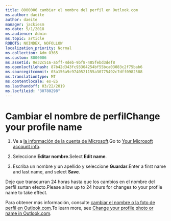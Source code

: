 ```yaml
---
title: 8000006 cambiar el nombre del perfil en Outlook.com
ms.author: daeite
author: daeite
manager: jackiesm
ms.date: 5/1/2018
ms.audience: Admin
ms.topic: article
ROBOTS: NOINDEX, NOFOLLOW
localization_priority: Normal
ms.collection: Adm_O365
ms.custom: 8000006
ms.assetid: 0e32c516-a5ff-4deb-9bf8-485febd3def8
ms.openlocfilehash: 87b42d343fc93304254bf55bca03083c2f75bab6
ms.sourcegitcommit: 03a156a9c9740521155a30775492c7dff0982588
ms.translationtype: MT
ms.contentlocale: es-ES
ms.lasthandoff: 03/22/2019
ms.locfileid: "30780298"
---
```

# <a name="change-your-profile-name"></a><span data-ttu-id="0a8fc-102">Cambiar el nombre de perfil</span><span class="sxs-lookup"><span data-stu-id="0a8fc-102">Change your profile name</span></span>

1. <span data-ttu-id="0a8fc-103">Ve a [la información de la cuenta de Microsoft](https://go.microsoft.com/fwlink/p/?linkid=860841).</span><span class="sxs-lookup"><span data-stu-id="0a8fc-103">Go to [Your Microsoft account info](https://go.microsoft.com/fwlink/p/?linkid=860841).</span></span>
    
2. <span data-ttu-id="0a8fc-104">Seleccione **Editar nombre**.</span><span class="sxs-lookup"><span data-stu-id="0a8fc-104">Select **Edit name**.</span></span> 
    
3. <span data-ttu-id="0a8fc-105">Escriba un nombre y un apellido y seleccione **Guardar**.</span><span class="sxs-lookup"><span data-stu-id="0a8fc-105">Enter a first name and last name, and select **Save**.</span></span> 
    
<span data-ttu-id="0a8fc-106">Deje que transcurran 24 horas hasta que los cambios en el nombre del perfil surtan efecto.</span><span class="sxs-lookup"><span data-stu-id="0a8fc-106">Please allow up to 24 hours for changes to your profile name to take effect.</span></span>
  
<span data-ttu-id="0a8fc-107">Para obtener más información, consulte [cambiar el nombre o la foto de perfil en Outlook.com](https://go.microsoft.com/fwlink/?linkid=873110).</span><span class="sxs-lookup"><span data-stu-id="0a8fc-107">To learn more, see [Change your profile photo or name in Outlook.com](https://go.microsoft.com/fwlink/?linkid=873110).</span></span>
  

